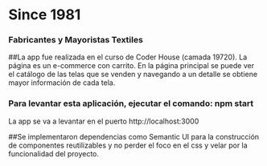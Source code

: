 # Since 1981 
### Fabricantes y Mayoristas Textiles

##La app fue realizada en el curso de Coder House (camada 19720). La página es un e-commerce con carrito. 
En la página principal se puede ver el catálogo de las telas que se venden y navegando a un detalle se obtiene mayor información de cada tela. 

### Para levantar esta aplicación, ejecutar el comando: npm start

La app se va a levantar en el puerto http://localhost:3000

##Se implementaron dependencias como Semantic UI para la construcción de componentes reutilizables y no perder el foco en el css y velar por la funcionalidad del proyecto.